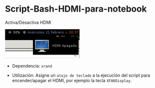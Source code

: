 # Script-Bash-HDMI-para-notebook
Activa/Desactiva HDMI 

![Mocp notify ico](https://github.com/Tarrasquero/Script-Bash-HDMI-para-notebook/blob/master/Screenshot.png)

- Dependencia: `xrand`

- Utilización: Asigne un `atajo de teclado` a la ejecución del script para encender/apagar el HDMI, por ejemplo la tecla `XF86Display`.
